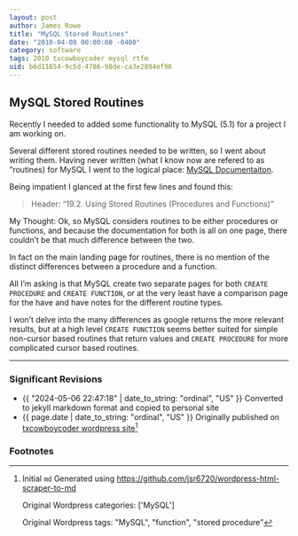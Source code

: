 ```yaml
---
layout: post
author: James Rowe
title: "MySQL Stored Routines"
date: "2010-04-08 00:00:00 -0400"
category: software
tags: 2010 txcowboycoder mysql rtfm
uid: b6d11654-9c5d-4786-98de-ca3e2894ef96
---
```


## MySQL Stored Routines

Recently I needed to added some functionality to MySQL (5.1) for a project I am working on.

Several different stored routines needed to be written, so I went about writing them. Having never written (what I know now are refered to as “routines) for MySQL I went to the logical place: [MySQL Documentaiton](http://dev.mysql.com/doc/refman/5.1/en/stored-routines.html "MySQL Routine Documentation").

Being impatient I glanced at the first few lines and found this:

> Header: “19.2. Using Stored Routines (Procedures and Functions)”  

My Thought: Ok, so MySQL considers routines to be either procedures or functions, and because the documentation for both is all on one page, there couldn’t be that much difference between the two.

In fact on the main landing page for routines, there is no mention of the distinct differences between a procedure and a function.

All I’m asking is that MySQL create two separate pages for both `CREATE PROCEDURE` and `CREATE FUNCTION`, or at the very least have a comparison page for the have and have notes for the different routine types.

I won’t delve into the many differences as google returns the more relevant results, but at a high level `CREATE FUNCTION` seems better suited for simple non-cursor based routines that return values and `CREATE PROCEDURE` for more complicated cursor based routines.

---

### Significant Revisions

- {{ "2024-05-06 22:47:18" | date_to_string: "ordinal", "US" }} Converted to jekyll markdown format and copied to personal site
- {{ page.date | date_to_string: "ordinal", "US" }} Originally published on [txcowboycoder wordpress site](https://txcowboycoder.wordpress.com/2010/04/08/mysql-stored-routines/)[^draft]

### Footnotes

[^draft]: Initial `md` Generated using <https://github.com/jsr6720/wordpress-html-scraper-to-md>

    Original Wordpress categories: ['MySQL']

    Original Wordpress tags: "MySQL", "function", "stored procedure"